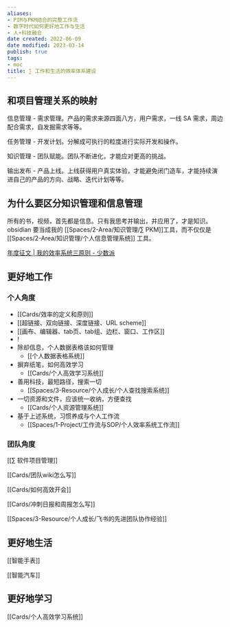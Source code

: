 ```yaml
---
aliases:
- PIM与PKM结合的完整工作流
- 数字时代如何更好地工作与生活
- 人+科技融合
date created: 2022-06-09
date modified: 2023-03-14
publish: true
tags:
- moc
title: ∑ 工作和生活的效率体系建设
---
```

## 和项目管理关系的映射

信息管理 - 需求管理。产品的需求来源四面八方，用户需求，一线 SA 需求，周边配合需求，自发掘需求等等。

任务管理 - 开发计划。分解成可执行的粒度进行实际开发和操作。

知识管理 - 团队赋能。团队不断进化，才能应对更高的挑战。

输出发布 - 产品上线。上线获得用户真实体验，才能避免闭门造车，才能持续演进自己的产品的方向、战略、迭代计划等等。

## 为什么要区分知识管理和信息管理

所有的书，视频，首先都是信息。只有我思考并输出，并应用了，才是知识。obsidian 要当成我的 [[Spaces/2-Area/知识管理/∑ PKM]]工具，而不仅仅是[[Spaces/2-Area/知识管理/个人信息管理系统]] 工具。

[年度征文 | 我的效率系统三原则 - 少数派](cubox://card?id=ff808081810aedce01810b8b1ec7389a)

## 更好地工作

### 个人角度

- [[Cards/效率的定义和原则]]
- [[超链接、双向链接、深度链接、URL scheme]]
- [[画布、编辑器、tab页、tab组、边栏、窗口、工作区]]
- !
- 除却信息，个人数据表格该如何管理
	- [[个人数据表格系统]]
- 摒弃纸笔，如何高效学习
	- [[Cards/个人高效学习系统]]
- 善用科技，最短路径，搜索一切
	- [[Spaces/3-Resource/个人成长/个人查找搜索系统]]
- 一切资源和文件，应该统一收纳，方便查找
	- [[Cards/个人资源管理系统]]
- 基于上述系统，习惯养成与个人工作流
	- [[Spaces/1-Project/工作流与SOP/个人效率系统工作流]]

### 团队角度

[[∑ 软件项目管理]]

[[Cards/团队wiki怎么写]]

[[Cards/如何高效开会]]

[[Cards/冲刺日报和周报怎么写]]

[[Spaces/3-Resource/个人成长/飞书的先进团队协作经验]]

## 更好地生活

[[智能手表]]

[[智能汽车]]

## 更好地学习

[[Cards/个人高效学习系统]]